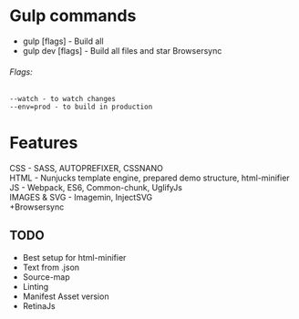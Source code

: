 # Gulp commands

* gulp [flags] - Build all 
* gulp dev [flags] - Build all files and star Browsersync

###### Flags:

```
--watch - to watch changes
--env=prod - to build in production
```

# Features

CSS - SASS, AUTOPREFIXER, CSSNANO\
HTML - Nunjucks template engine, prepared demo structure, html-minifier\
JS - Webpack, ES6, Common-chunk, UglifyJs\
IMAGES & SVG - Imagemin, InjectSVG\
+Browsersync

## TODO
* Best setup for html-minifier
* Text from .json
* Source-map
* Linting
* Manifest Asset version
* RetinaJs
